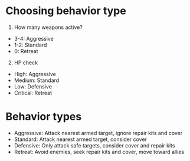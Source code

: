 # Choosing behavior type

1. How many weapons active?

- 3-4: Aggressive
- 1-2: Standard
- 0: Retreat

2. HP check

- High: Aggressive
- Medium: Standard
- Low: Defensive
- Critical: Retreat

# Behavior types

- Aggressive: Attack nearest armed target, ignore repair kits and cover
- Standard: Attack nearest armed target, consider cover
- Defensive: Only attack safe targets, consider cover and repair kits
- Retreat: Avoid enemies, seek repair kits and cover, move toward allies
